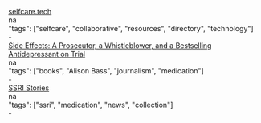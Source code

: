 [selfcare.tech](http://selfcare.tech)<br />
na<br />
"tags": ["selfcare", "collaborative", "resources", "directory", "technology"]<br />
-<br />
[Side Effects: A Prosecutor, a Whistleblower, and a Bestselling Antidepressant on Trial](http://a.co/0BuSDiT)<br />
na<br />
"tags": ["books", "Alison Bass", "journalism", "medication"]<br />
-<br />
[SSRI Stories](https://ssristories.org/)<br />
na<br />
"tags": ["ssri", "medication", "news", "collection"]<br />
-<br />
